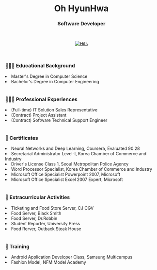 <div align='center'>

<h1>Oh HyunHwa</h1>
<h3>Software Developer</h3>

<br>

[![Hits](https://hits.seeyoufarm.com/api/count/incr/badge.svg?url=https%3A%2F%2Fgithub.com%2Fohyunhwa%2Fhit-counter&count_bg=%23848484&title_bg=%23000000&icon=github.svg&icon_color=%23FFFFFF&title=TODAY&edge_flat=false)](https://hits.seeyoufarm.com)

</div>

<br>

<div>
  <h3>👩🏻‍🎓 Educational Background</h3>
  <li>Master's Degree in Computer Science</li>
  <li>Bachelor's Degree in Computer Engineering</li>
</div>

<br>

<div>
  <h3>👩🏻‍💼 Professional Experiences</h3>
  <li>(Full-time) IT Solution Sales Representative</li>
  <li>(Contract) Project Assistant</li>
  <li>(Contract) Software Technical Support Engineer</li>
</div>

<br>

<div>
  <h3>🔎 Certificates</h3>
  <li>Neural Networks and Deep Learning, Coursera, Evaluated 90.28</li>
  <li>Secretarial Administrator Level-Ⅰ, Korea Chamber of Commerce and Industry</li>
  <li>Driver's License Class 1, Seoul Metropolitan Police Agency</li>
  <li>Word Processor Specialist, Korea Chamber of Commerce and Industry</li>
  <li>Microsoft Office Specialist Powerpoint 2007, Microsoft</li>
  <li>Microsoft Office Specialist Excel 2007 Expert, Microsoft</li>
</div>

<br>

<div>
  <h3>🔎 Extracurricular Activities</h3>
  <li>Ticketing and Food Store Server, CJ CGV</li>
  <li>Food Server, Black Smith</li>
  <li>Food Server, Dr.Robbin</li>
  <li>Student Reporter, University Press</li>
  <li>Food Rerver, Outback Steak House</li>
</div>

<br>

<div>
  <h3>🔎 Training</h3>
  <li>Android Application Developer Class, Samsung Multicampus</li>
  <li>Fashion Model, NFM Model Academy</li>
</div>

<!--
**ohyunhwa/ohyunhwa** is a ✨ _special_ ✨ repository because its `README.md` (this file) appears on your GitHub profile.

Here are some ideas to get you started:

- 🔭 I’m currently working on ...
- 🌱 I’m currently learning ...
- 👯 I’m looking to collaborate on ...
- 🤔 I’m looking for help with ...
- 💬 Ask me about ...
- 📫 How to reach me: ...
- 😄 Pronouns: ...
- ⚡ Fun fact: ...
-->
